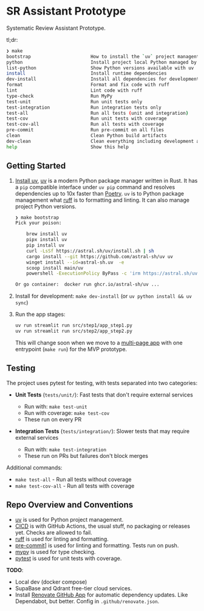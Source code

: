 # SR Assistant Prototype

Systematic Review Assistant Prototype.

tl;dr:

```sh
❯ make
bootstrap                      How to install the `uv` project managent tool
python                         Install project local Python managed by uv
list-python                    Show Python versions available with uv
install                        Install runtime dependencies
dev-install                    Install all dependencies for development
format                         Format and fix code with ruff
lint                           Lint code with ruff
type-check                     Run MyPy
test-unit                      Run unit tests only
test-integration               Run integration tests only
test-all                       Run all tests (unit and integration)
test-cov                       Run unit tests with coverage
test-cov-all                   Run all tests with coverage
pre-commit                     Run pre-commit on all files
clean                          Clean Python build artifacts
dev-clean                      Clean everything including development artifacts
help                           Show this help
```

## Getting Started

1. [Install uv](https://docs.astral.sh/uv/getting-started/installation/),
   [uv](https://github.com/astral-sh/uv) is a modern Python package manager written in Rust. It has a
   `pip` compatible interface under `uv pip` command and resolves dependencies up to 10x faster than
   [Poetry](https://python-poetry.org/). `uv` is to Python package management what
   [ruff](https://docs.astral.sh/ruff/) is to formatting and linting. It can also manage project
   Python versions.

   ```sh
   ❯ make bootstrap
   Pick your poison:

       brew install uv
       pipx install uv
       pip install uv
       curl -LsSf https://astral.sh/uv/install.sh | sh
       cargo install --git https://github.com/astral-sh/uv uv
       winget install --id=astral-sh.uv  -e
       scoop install main/uv
       powershell -ExecutionPolicy ByPass -c 'irm https://astral.sh/uv/install.ps1 | iex'

   Or go container:  docker run ghcr.io/astral-sh/uv ...
   ```

2. Install for development: `make dev-install` (or `uv python install && uv sync`)

3. Run the app stages:

   ```sh
   uv run streamlit run src/step1/app_step1.py
   uv run streamlit run src/step2/app_step2.py
   ```

   This will change soon when we move to a [multi-page app](https://docs.streamlit.io/develop/concepts/multipage-apps/page-and-navigation) with one entrypoint (`make run`) for the MVP prototype.

## Testing

The project uses pytest for testing, with tests separated into two categories:

- **Unit Tests** (`tests/unit/`): Fast tests that don't require external services

  - Run with: `make test-unit`
  - Run with coverage: `make test-cov`
  - These run on every PR

- **Integration Tests** (`tests/integration/`): Slower tests that may require external services
  - Run with: `make test-integration`
  - These run on PRs but failures don't block merges

Additional commands:

- `make test-all` - Run all tests without coverage
- `make test-cov-all` - Run all tests with coverage

## Repo Overview and Conventions

- [uv](https://docs.astral.sh/uv/) is used for Python project management.
- [CICD](.github/) is with GitHub Actions, the usual stuff, no packaging or releases yet. Checks are allowed to fail.
- [ruff](https://docs.astral.sh/ruff/) is used for linting and formatting.
- [pre-commit](https://pre-commit.com)] is used for linting and formatting. Tests run on push.
- [mypy](https://mypy.readthedocs.io/en/stable/index.html) is used for type checking.
- [pytest](https://docs.pytest.org/en/latest/) is used for unit tests with coverage.

**TODO**:

- Local dev (docker compose)
- SupaBase and Qdrant free-tier cloud services.
- Install [Renovate GitHub App](https://github.com/apps/renovate) for automatic dependency updates. Like Dependabot, but better. Config in `.github/renovate.json`.
